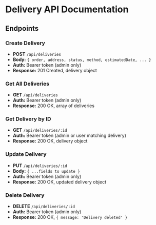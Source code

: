 # Delivery API Documentation

## Endpoints


### Create Delivery
- **POST** `/api/deliveries`
- **Body:** `{ order, address, status, method, estimatedDate, ... }`
- **Auth:** Bearer token (admin only)
- **Response:** 201 Created, delivery object


### Get All Deliveries
- **GET** `/api/deliveries`
- **Auth:** Bearer token (admin only)
- **Response:** 200 OK, array of deliveries


### Get Delivery by ID
- **GET** `/api/deliveries/:id`
- **Auth:** Bearer token (admin or user matching delivery)
- **Response:** 200 OK, delivery object


### Update Delivery
- **PUT** `/api/deliveries/:id`
- **Body:** `{ ...fields to update }`
- **Auth:** Bearer token (admin only)
- **Response:** 200 OK, updated delivery object


### Delete Delivery
- **DELETE** `/api/deliveries/:id`
- **Auth:** Bearer token (admin only)
- **Response:** 200 OK, `{ message: 'Delivery deleted' }`
